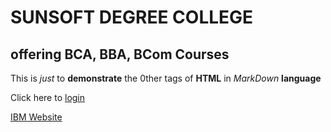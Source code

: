 # SUNSOFT DEGREE COLLEGE
## offering BCA, BBA, BCom Courses

This is *just* to __demonstrate__ the 0ther tags of **HTML** in *MarkDown* **language**

Click here to [login](login.html)

[IBM Website](www.ibm.co.in)
